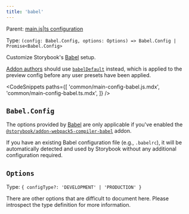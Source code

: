 ```yaml
---
title: 'babel'
---
```


Parent: [main.js|ts configuration](./main-config.md)

Type: `(config: Babel.Config, options: Options) => Babel.Config | Promise<Babel.Config>`

Customize Storybook's [Babel](https://babeljs.io/) setup.

<Callout variant="info" icon="💡">

[Addon authors](../addons/writing-presets.md#babel) should use [`babelDefault`](./main-config-babel-default.md) instead, which is applied to the preview config before any user presets have been applied.

</Callout>

<!-- prettier-ignore-start -->

<CodeSnippets
  paths={[
    'common/main-config-babel.js.mdx',
    'common/main-config-babel.ts.mdx',
  ]}
/>

<!-- prettier-ignore-end -->

## `Babel.Config`

The options provided by [Babel](https://babeljs.io/) are only applicable if you've enabled the [`@storybook/addon-webpack5-compiler-babel`](https://storybook.js.org/addons/@storybook/addon-webpack5-compiler-babel) addon.

<Callout variant="info">

If you have an existing Babel configuration file (e.g., `.babelrc`), it will be automatically detected and used by Storybook without any additional configuration required.

</Callout>

<!-- See [Babel docs](https://babeljs.io/docs/options). -->

## `Options`

Type: `{ configType?: 'DEVELOPMENT' | 'PRODUCTION' }`

There are other options that are difficult to document here. Please introspect the type definition for more information.
